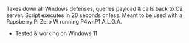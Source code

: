 Takes down all Windows defenses, queries payload & calls back to C2 server. Script executes in 20 seconds or less. Meant to be used with a Rapsberry Pi Zero W running P4wnP1 A.L.O.A. 

- Tested & working on Windows 11
